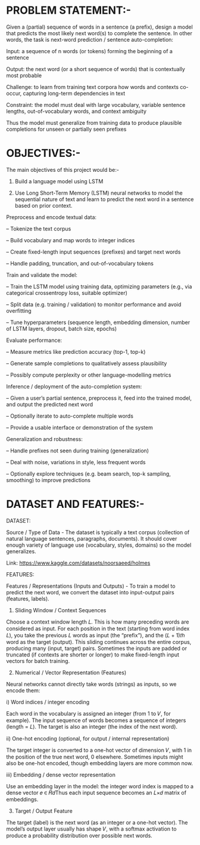 # PROBLEM STATEMENT:-

Given a (partial) sequence of words in a sentence (a prefix), design a model that predicts the most likely next word(s) to complete the sentence. In other words, the task is next-word prediction / sentence auto-completion:

Input: a sequence of n words (or tokens) forming the beginning of a sentence

Output: the next word (or a short sequence of words) that is contextually most probable

Challenge: to learn from training text corpora how words and contexts co-occur, capturing long-term dependencies in text

Constraint: the model must deal with large vocabulary, variable sentence lengths, out-of-vocabulary words, and context ambiguity

Thus the model must generalize from training data to produce plausible completions for unseen or partially seen prefixes

# OBJECTIVES:-

The main objectives of this project would be:-

1) Build a language model using LSTM

2) Use Long Short-Term Memory (LSTM) neural networks to model the sequential nature of text and learn to predict the next word in a sentence based on prior context.

Preprocess and encode textual data:

– Tokenize the text corpus

– Build vocabulary and map words to integer indices

– Create fixed-length input sequences (prefixes) and target next words

– Handle padding, truncation, and out-of-vocabulary tokens

Train and validate the model:

– Train the LSTM model using training data, optimizing parameters (e.g., via categorical crossentropy loss, suitable optimizer)

– Split data (e.g. training / validation) to monitor performance and avoid overfitting

– Tune hyperparameters (sequence length, embedding dimension, number of LSTM layers, dropout, batch size, epochs)

Evaluate performance:

– Measure metrics like prediction accuracy (top-1, top-k)

– Generate sample completions to qualitatively assess plausibility

– Possibly compute perplexity or other language-modelling metrics

Inference / deployment of the auto-completion system:

– Given a user’s partial sentence, preprocess it, feed into the trained model, and output the predicted next word

– Optionally iterate to auto-complete multiple words

– Provide a usable interface or demonstration of the system

Generalization and robustness:

– Handle prefixes not seen during training (generalization)

– Deal with noise, variations in style, less frequent words

– Optionally explore techniques (e.g. beam search, top-k sampling, smoothing) to improve predictions

# DATASET AND FEATURES:-

DATASET:

Source / Type of Data - The dataset is typically a text corpus (collection of natural language sentences, paragraphs, documents). It should cover enough variety of language use (vocabulary, styles, domains) so the model generalizes.
   
Link: https://www.kaggle.com/datasets/noorsaeed/holmes

FEATURES:

Features / Representations (Inputs and Outputs) - To train a model to predict the next word, we convert the dataset into input-output pairs (features, labels).

1. Sliding Window / Context Sequences

Choose a context window length 𝐿. This is how many preceding words are considered as input. For each position in the text (starting from word index 𝐿), you take the previous 𝐿 words as input (the “prefix”), and the (𝐿 + 1)𝑡ℎ word as the target (output).
This sliding continues across the entire corpus, producing many (input, target) pairs.
Sometimes the inputs are padded or truncated (if contexts are shorter or longer) to make fixed-length input vectors for batch training.

2. Numerical / Vector Representation (Features)

Neural networks cannot directly take words (strings) as inputs, so we encode them:

i) Word indices / integer encoding

Each word in the vocabulary is assigned an integer (from 1 to 𝑉, for example). The input sequence of words becomes a sequence of integers (length = 𝐿). The target is also an integer (the index of the next word). 

ii) One-hot encoding (optional, for output / internal representation)

The target integer is converted to a one-hot vector of dimension 𝑉, with 1 in the position of the true next word, 0 elsewhere. Sometimes inputs might also be one-hot encoded, though embedding layers are more common now.

iii) Embedding / dense vector representation

Use an embedding layer in the model: the integer word index is mapped to a dense vector 𝑒 ∈ 𝑅𝑑Thus each input sequence becomes an 𝐿×𝑑 matrix of embeddings.

3. Target / Output Feature

The target (label) is the next word (as an integer or a one-hot vector). The model’s output layer usually has shape 𝑉, with a softmax activation to produce a probability distribution over possible next words.
